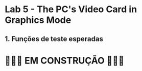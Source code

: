 # Lab 5 - The PC's Video Card in Graphics Mode 

## 1. Funções de teste esperadas

# 🚧🚧🚧 EM CONSTRUÇÃO 🚧🚧🚧
